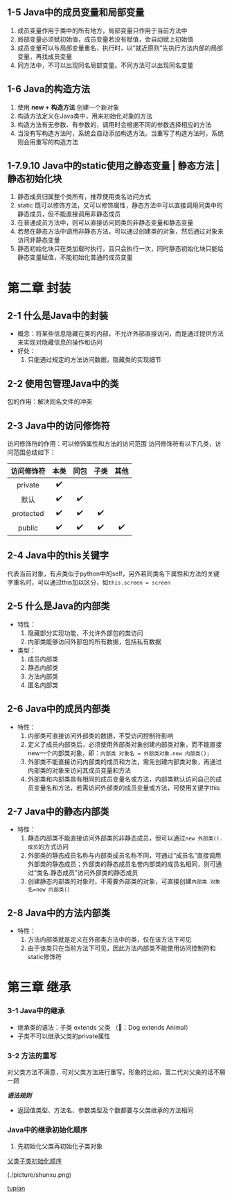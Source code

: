 
## 1-5 Java中的成员变量和局部变量

1. 成员变量作用于类中的所有地方，局部变量只作用于当前方法中
2. 局部变量必须赋初始值，成员变量若没有赋值，会自动赋上初始值
3. 成员变量可以与局部变量重名，执行时，以“就近原则”先执行方法内部的局部变量，再找成员变量
4. 同方法中，不可以出现同名局部变量。不同方法可以出现同名变量

## 1-6 Java的构造方法

1. 使用 **new + 构造方法** 创建一个新对象
2. 构造方法定义在Java类中，用来初始化对象的方法
3. 构造方法有无参数、有参数的，调用时会根据不同的参数选择相应的方法
4. 当没有写构造方法时，系统会自动添加构造方法。当重写了构造方法时，系统则会用重写的构造方法

## 1-7.9.10 Java中的static使用之静态变量 | 静态方法 | 静态初始化块

1. 静态成员归属整个类所有，推荐使用类名访问方式
2. static 既可以修饰方法，又可以修饰属性，静态方法中可以直接调用同类中的静态成员，但不能直接调用非静态成员
3. 在普通成员方法中，则可以直接访问同类的非静态变量和静态变量
4. 若想在静态方法中调用非静态方法，可以通过创建类的对象，然后通过对象来访问非静态变量
5. 静态初始化块只在类加载时执行，且只会执行一次，同时静态初始化块只能给静态变量赋值，不能初始化普通的成员变量

# 第二章 封装
## 2-1 什么是Java中的封装
- 概念：将某些信息隐藏在类的内部，不允许外部直接访问，而是通过提供方法来实现对隐藏信息的操作和访问
- 好处：
	1.  只能通过规定的方法访问数据，隐藏类的实现细节

## 2-2 使用包管理Java中的类
包的作用：解决同名文件的冲突

## 2-3 Java中的访问修饰符
访问修饰符的作用：可以修饰属性和方法的访问范围
访问修饰符有以下几类，访问范围总结如下：

| 访问修饰符 | 本类 | 同包 | 子类 | 其他 |
| :---: | :----: | :----: | :----: | :----: |
| private | ✔️ |  |  |  |
| 默认 | ✔️ | ✔️ |  |  |
| protected | ✔️ | ✔️ | ✔️ |  |
| public | ✔️ | ✔️ |  ✔️ | ✔️ |

## 2-4 Java中的this关键字
代表当前对象，有点类似于python中的self，另外若同类名下属性和方法的关键字重名时，可以通过this加以区分，如`this.screen = screen`

## 2-5 什么是Java的内部类
- 特性：
	1. 隐藏部分实现功能，不允许外部包的类访问
	2. 内部类能够访问外部包的所有数据，包括私有数据
- 类型：
	1. 成员内部类
	2. 静态内部类
	3. 方法内部类
	4. 匿名内部类

## 2-6 Java中的成员内部类
- 特性：
	1. 内部类可直接访问外部类的数据，不受访问控制符影响
	2. 定义了成员内部类后，必须使用外部类对象创建内部类对象，而不能直接new一个内部类对象，即：`内部类 对象名 = 外部类对象.new 内部类();`
	3. 外部类不能直接访问内部类的成员和方法，需先创建内部类对象，再通过内部类的对象来访问其成员变量和方法
	4. 外部类和内部类具有相同的成员变量名或方法，内部类默认访问自己的成员变量名和方法，若需访问外部类的成员变量或方法，可使用关键字this

## 2-7 Java中的静态内部类
- 特性：
	1.  静态内部类不能直接访问外部类的非静态成员，但可以通过`new 外部类().成员`的方式访问
	2. 外部类的静态成员名称与内部类成员名称不同，可通过“成员名”直接调用外部类的静态成员；外部类的静态成员名誉内部类的成员名相同，则可通过“类名.静态成员”访问外部类的静态成员
	3. 创建静态内部类的对象时，不需要外部类的对象，可直接创建`内部类 对象名=new 内部类()`

## 2-8 Java中的方法内部类
- 特性：
	1. 方法内部类就是定义在外部类方法中的类，仅在该方法下可见
	2. 由于该类只在当前方法下可见，因此方法内部类不能使用访问控制符和static修饰符

# 第三章 继承
### 3-1 Java中的继承
- 继承类的语法：子类 extends 父类 （🌰：Dog extends Animal）
- 子类不可以继承父类的private属性

### 3-2 方法的重写
对父类方法不满意，可对父类方法进行重写，形象的比如，富二代对父亲的话不屑一顾

___语法规则___
- 返回值类型、方法名、参数类型及个数都要与父类继承的方法相同

### Java中的继承初始化顺序
1. 先初始化父类再初始化子类对象

[父类子类初始化顺序][1]




![]()(./picture/shunxu.png)




[tupian][3]


[1]:	https://raw.githubusercontent.com/hacksman/learning/master/picture/shunxu.png
[3]:	https://raw.githubusercontent.com/hacksman/learning/master/picture/shunxu.png